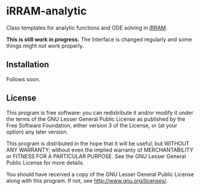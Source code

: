 # iRRAM-analytic 
Class templates for analytic functions and ODE solving in [iRRAM](https://github.com/norbert-mueller/iRRAM). 

__This is still work in progress.__
The Interface is changed regularly and some things might not work properly.
## Installation
Follows soon.
## License
This program is free software: you can redistribute it and/or modify
it under the terms of the GNU Lesser General Public License as published by
the Free Software Foundation, either version 3 of the License, or
(at your option) any later version.

This program is distributed in the hope that it will be useful,
but WITHOUT ANY WARRANTY; without even the implied warranty of
MERCHANTABILITY or FITNESS FOR A PARTICULAR PURPOSE.  See the
GNU Lesser General Public License for more details.

You should have received a copy of the GNU Lesser General Public License
along with this program.  If not, see <http://www.gnu.org/licenses/>.

